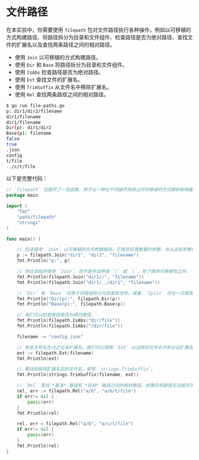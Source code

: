 # 文件路径

在本实验中，你需要使用 `filepath` 包对文件路径执行各种操作，例如以可移植的方式构建路径、将路径拆分为目录和文件组件、检查路径是否为绝对路径、查找文件的扩展名以及查找两条路径之间的相对路径。

- 使用 `Join` 以可移植的方式构建路径。
- 使用 `Dir` 和 `Base` 将路径拆分为目录和文件组件。
- 使用 `IsAbs` 检查路径是否为绝对路径。
- 使用 `Ext` 查找文件的扩展名。
- 使用 `TrimSuffix` 从文件名中移除扩展名。
- 使用 `Rel` 查找两条路径之间的相对路径。

```sh
$ go run file-paths.go
p: dir1/dir2/filename
dir1/filename
dir1/filename
Dir(p): dir1/dir2
Base(p): filename
false
true
.json
config
t/file
../c/t/file

```

以下是完整代码：

```go
// `filepath` 包提供了一些函数，用于以一种在不同操作系统之间可移植的方式解析和构建 *文件路径*；例如，在 Linux 上是 `dir/file`，在 Windows 上是 `dir\file`。
package main

import (
	"fmt"
	"path/filepath"
	"strings"
)

func main() {

	// 应该使用 `Join` 以可移植的方式构建路径。它接受任意数量的参数，并从这些参数构建一个分层路径。
	p := filepath.Join("dir1", "dir2", "filename")
	fmt.Println("p:", p)

	// 你应该始终使用 `Join`，而不是手动拼接 `/` 或 `\`。除了提供可移植性之外，`Join` 还会通过移除多余的分隔符和目录更改来规范化路径。
	fmt.Println(filepath.Join("dir1//", "filename"))
	fmt.Println(filepath.Join("dir1/../dir1", "filename"))

	// `Dir` 和 `Base` 可用于将路径拆分为目录和文件。或者，`Split` 将在一次调用中返回两者。
	fmt.Println("Dir(p):", filepath.Dir(p))
	fmt.Println("Base(p):", filepath.Base(p))

	// 我们可以检查路径是否为绝对路径。
	fmt.Println(filepath.IsAbs("dir/file"))
	fmt.Println(filepath.IsAbs("/dir/file"))

	filename := "config.json"

	// 有些文件名在点之后有扩展名。我们可以使用 `Ext` 从这样的文件名中拆分出扩展名。
	ext := filepath.Ext(filename)
	fmt.Println(ext)

	// 要找到移除扩展名后的文件名，使用 `strings.TrimSuffix`。
	fmt.Println(strings.TrimSuffix(filename, ext))

	// `Rel` 查找 *基准* 路径和 *目标* 路径之间的相对路径。如果目标路径无法相对于基准路径变为相对路径，它将返回一个错误。
	rel, err := filepath.Rel("a/b", "a/b/t/file")
	if err!= nil {
		panic(err)
	}
	fmt.Println(rel)

	rel, err = filepath.Rel("a/b", "a/c/t/file")
	if err!= nil {
		panic(err)
	}
	fmt.Println(rel)
}

```
